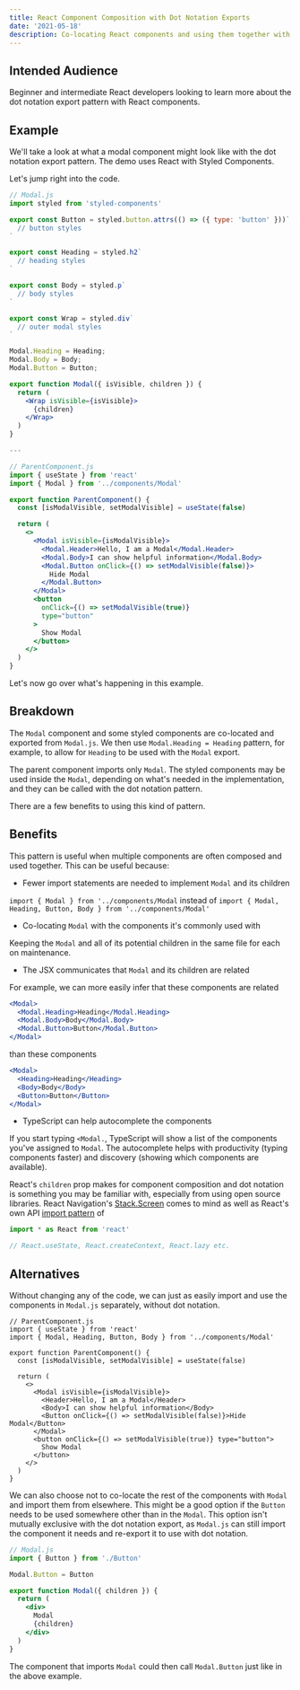 ```yaml
---
title: React Component Composition with Dot Notation Exports
date: '2021-05-18'
description: Co-locating React components and using them together with dot notation
---
```


## Intended Audience

Beginner and intermediate React developers looking to learn more about the dot notation export pattern with React components.

## Example

We'll take a look at what a modal component might look like with the dot notation export pattern. The demo uses React with Styled Components.

Let's jump right into the code.

```jsx
// Modal.js
import styled from 'styled-components'

export const Button = styled.button.attrs(() => ({ type: 'button' }))`
  // button styles
`

export const Heading = styled.h2`
  // heading styles
`

export const Body = styled.p`
  // body styles
`

export const Wrap = styled.div`
  // outer modal styles
`

Modal.Heading = Heading;
Modal.Body = Body;
Modal.Button = Button;

export function Modal({ isVisible, children }) {
  return (
    <Wrap isVisible={isVisible}>
      {children}
    </Wrap>
  )
}

---

// ParentComponent.js
import { useState } from 'react'
import { Modal } from '../components/Modal'

export function ParentComponent() {
  const [isModalVisible, setModalVisible] = useState(false)

  return (
    <>
      <Modal isVisible={isModalVisible}>
        <Modal.Header>Hello, I am a Modal</Modal.Header>
        <Modal.Body>I can show helpful information</Modal.Body>
        <Modal.Button onClick={() => setModalVisible(false)}>
          Hide Modal
        </Modal.Button>
      </Modal>
      <button
        onClick={() => setModalVisible(true)}
        type="button"
      >
        Show Modal
      </button>
    </>
  )
}
```

Let's now go over what's happening in this example.

## Breakdown

The `Modal` component and some styled components are co-located and exported from `Modal.js`. We then use `Modal.Heading = Heading` pattern, for example, to allow for `Heading` to be used with the `Modal` export.

The parent component imports only `Modal`. The styled components may be used inside the `Modal`, depending on what's needed in the implementation, and they can be called with the dot notation pattern.

There are a few benefits to using this kind of pattern.

## Benefits

This pattern is useful when multiple components are often composed and used together. This can be useful because:

- Fewer import statements are needed to implement `Modal` and its children

`import { Modal } from '../components/Modal` instead of `import { Modal, Heading, Button, Body } from '../components/Modal'`

- Co-locating `Modal` with the components it's commonly used with

Keeping the `Modal` and all of its potential children in the same file for each on maintenance.

- The JSX communicates that `Modal` and its children are related

For example, we can more easily infer that these components are related

```jsx
<Modal>
  <Modal.Heading>Heading</Modal.Heading>
  <Modal.Body>Body</Modal.Body>
  <Modal.Button>Button</Modal.Button>
</Modal>
```

than these components

```jsx
<Modal>
  <Heading>Heading</Heading>
  <Body>Body</Body>
  <Button>Button</Button>
</Modal>
```

- TypeScript can help autocomplete the components

If you start typing `<Modal.`, TypeScript will show a list of the components you've assigned to `Modal`. The autocomplete helps with productivity (typing components faster) and discovery (showing which components are available).

React's `children` prop makes for component composition and dot notation is something you may be familiar with, especially from using open source libraries. React Navigation's [Stack.Screen](https://reactnavigation.org/docs/screen) comes to mind as well as React's own API [import pattern](https://reactjs.org/blog/2020/09/22/introducing-the-new-jsx-transform.html) of

```jsx
import * as React from 'react'

// React.useState, React.createContext, React.lazy etc.
```

## Alternatives

Without changing any of the code, we can just as easily import and use the components in `Modal.js` separately, without dot notation.

```jsx{3,11,12,13}
// ParentComponent.js
import { useState } from 'react'
import { Modal, Heading, Button, Body } from '../components/Modal'

export function ParentComponent() {
  const [isModalVisible, setModalVisible] = useState(false)

  return (
    <>
      <Modal isVisible={isModalVisible}>
        <Header>Hello, I am a Modal</Header>
        <Body>I can show helpful information</Body>
        <Button onClick={() => setModalVisible(false)}>Hide Modal</Button>
      </Modal>
      <button onClick={() => setModalVisible(true)} type="button">
        Show Modal
      </button>
    </>
  )
}
```

We can also choose not to co-locate the rest of the components with `Modal` and import them from elsewhere. This might be a good option if the `Button` needs to be used somewhere other than in the `Modal`. This option isn't mutually exclusive with the dot notation export, as `Modal.js` can still import the component it needs and re-export it to use with dot notation.

```jsx
// Modal.js
import { Button } from './Button'

Modal.Button = Button

export function Modal({ children }) {
  return (
    <div>
      Modal
      {children}
    </div>
  )
}
```

The component that imports `Modal` could then call `Modal.Button` just like in the above example.
